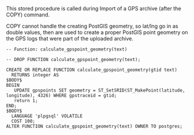 This stored procedure is called during Import of a GPS archive (after the COPY) command.

COPY cannot handle the creating PostGIS geometry, so lat/lng go in as double values, then are used to create a proper PostGIS point geometry on the GPS logs that were part of the uploaded archive.

```
-- Function: calculate_gpspoint_geometry(text)

-- DROP FUNCTION calculate_gpspoint_geometry(text);

CREATE OR REPLACE FUNCTION calculate_gpspoint_geometry(gtid text)
  RETURNS integer AS
$BODY$
BEGIN
   UPDATE gpspoints SET geometry = ST_SetSRID(ST_MakePoint(latitude, longitude), 4326) WHERE gpstraceid = gtid;
   return 1;
END;
$BODY$
  LANGUAGE 'plpgsql' VOLATILE
  COST 100;
ALTER FUNCTION calculate_gpspoint_geometry(text) OWNER TO postgres;

```